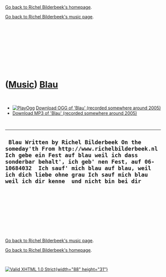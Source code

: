 [Go back to Richel Bilderbeek's homepage](index.htm).

[Go back to Richel Bilderbeek's music page](Music.htm).

 

 

 

 

 

([Music](Music.htm)) [Blau](SongBlau.htm)
=========================================

 

-   [![PlayOgg](http://static.fsf.org/playogg/Play_ogg_80x15.png "I support PlayOgg!")](http://playogg.org)
    [Download OGG of 'Blau' (recorded somewhere
    around 2005)](CD04_01Blau.ogg)
-   [Download MP3 of 'Blau' (recorded somewhere
    around 2005)](CD04_01Blau.mp3)

 

  -----------------------------------------------------------------------------------------------------------------------------------------------------------------------------------------------------------------------------------------------------------------------------------------------------------------------
  ` Blau Written by Richel Bilderbeek On the someday'th From http://www.richelbilderbeek.nl   Ich gebe ein Fest auf blau weil ich dass sonderbar behalt', ich geb' nen Fest, auf 06-10684032  Ich sauf' mich blau auf blau, weil ich dich liebe ohne grau Ich sauf mich blau weil ich dir kenne  und nicht bin bei dir`
  -----------------------------------------------------------------------------------------------------------------------------------------------------------------------------------------------------------------------------------------------------------------------------------------------------------------------

 

 

 

 

 

[Go back to Richel Bilderbeek's music page](Music.htm).

[Go back to Richel Bilderbeek's homepage](index.htm).

 

[![Valid XHTML 1.0 Strict](valid-xhtml10.png){width="88"
height="31"}](http://validator.w3.org/check?uri=referer)
